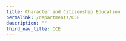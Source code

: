 ```yaml
---
title: Character and Citizenship Education
permalink: /departments/CCE
description: ""
third_nav_title: CCE
---
```

